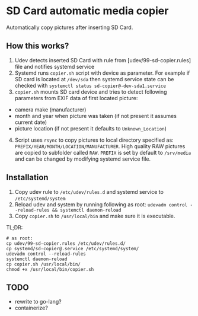 # SD Card automatic media copier

Automatically copy pictures after inserting SD Card.

## How this works?

1. Udev detects inserted SD Card with rule from [udev/99-sd-copier.rules] file and notifies systemd service
2. Systemd runs `copier.sh` script with device as parameter. For example if SD card is located at `/dev/sda` then systemd
service state can be checked with `systemctl status sd-copier@-dev-sda1.service`
3. `copier.sh` mounts SD card device and tries to detect following parameters from EXIF data of first located picture:
  - camera make (manufacturer)
  - month and year when picture was taken (if not present it assumes current date)
  - picture location (if not present it defaults to `Unknown_Location`)
4. Script uses `rsync` to copy pictures to local directory specified as: `PREFIX/YEAR/MONTH/LOCATION/MANUFACTURER`. 
High quality RAW pictures are copied to subfolder called `RAW`. `PREFIX` is set by default to `/srv/media` and can be
changed by modifying systemd service file.

## Installation

1. Copy udev rule to `/etc/udev/rules.d` and systemd service to `/etc/systemd/system`
2. Reload udev and system by running following as root: `udevadm control --reload-rules && systemctl daemon-reload`
3. Copy `copier.sh` to `/usr/local/bin` and make sure it is executable.

TL;DR:
```
# as root:
cp udev/99-sd-copier.rules /etc/udev/rules.d/
cp systemd/sd-copier@.service /etc/systemd/system/
udevadm control --reload-rules
systemctl daemon-reload
cp copier.sh /usr/local/bin/
chmod +x /usr/local/bin/copier.sh
```

## TODO

- rewrite to go-lang?
- containerize?
